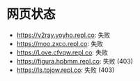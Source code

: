 # 网页状态
- https://v2ray.yoyho.repl.co: 失败
- https://moo.zxco.repl.co: 失败
- https://Love.cfvqw.repl.co: 失败
- https://figura.hpbmm.repl.co: 失败 (403)
- https://ls.tpjow.repl.co: 失败 (403)
